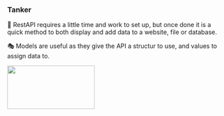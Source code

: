 ### Tanker

:floppy_disk: RestAPI requires a little time and work to set up, but once done it is a quick method to both display and add data to a website, file or database.

:performing_arts: Models are useful as they give the API a structur to use, and values to assign data to.

<picture>
  <img src="https://blog.postman.com/wp-content/uploads/2020/07/API-101-What-Is-a-REST-API-scaled.jpg" height="100" width="200"/>
</picture>
